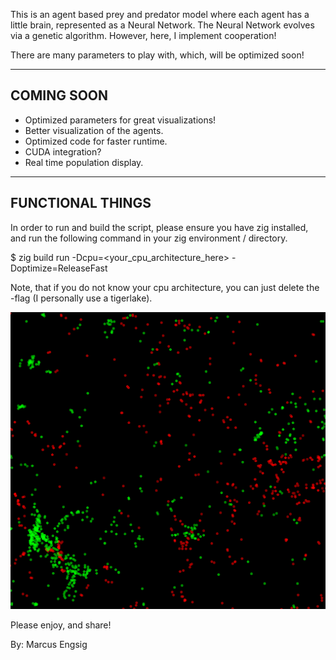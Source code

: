 This is an agent based prey and predator model where each agent has a little brain, represented as a Neural Network. The Neural Network evolves via a genetic algorithm.
However, here, I implement cooperation!

There are many parameters to play with, which, will be optimized soon!

-------------------------------
COMING SOON 
-------------------------------
- Optimized parameters for great visualizations!
- Better visualization of the agents.
- Optimized code for faster runtime.
- CUDA integration?
- Real time population display.

------------------------------
FUNCTIONAL THINGS
------------------------------
In order to run and build the script, please ensure you have zig installed, and run the following command in your zig environment / directory.

$ zig build run -Dcpu=<your_cpu_architecture_here> -Doptimize=ReleaseFast

Note, that if you do not know your cpu architecture, you can just delete the -flag (I personally use a tigerlake).

![Model](https://github.com/mengsig/CooperativePredatorVsPrey/blob/main/picture.png)

Please enjoy, and share!

By: Marcus Engsig
